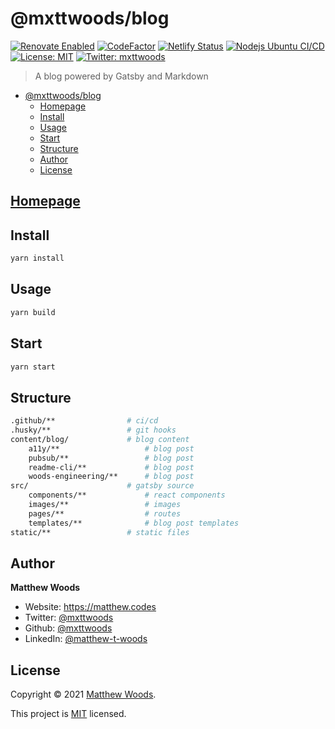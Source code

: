 <!-- @format -->

# @mxttwoods/blog

[![Renovate Enabled](https://img.shields.io/badge/renovate-enabled-brightgreen.svg)](https://renovatebot.com/)
[![CodeFactor](https://www.codefactor.io/repository/github/mxttwoods/blog/badge)](https://www.codefactor.io/repository/github/mxttwoods/blog)
[![Netlify Status](https://api.netlify.com/api/v1/badges/16a8cdbc-5655-4aeb-b6ed-ba6a41faca53/deploy-status)](https://app.netlify.com/sites/mxttwoods-blog/deploys)
[![Nodejs Ubuntu CI/CD](https://github.com/mxttwoods/blog/actions/workflows/ubuntu-latest.yml/badge.svg)](https://github.com/mxttwoods/blog/actions/workflows/ubuntu-latest.yml)
[![License: MIT](https://img.shields.io/badge/License-MIT-blue.svg)](LICENSE)
[![Twitter: mxttwoods](https://img.shields.io/twitter/follow/mxttwoods.svg?style=social)](https://twitter.com/mxttwoods)

> A blog powered by Gatsby and Markdown

- [@mxttwoods/blog](#mxttwoodsblog)
  - [Homepage](#homepage)
  - [Install](#install)
  - [Usage](#usage)
  - [Start](#start)
  - [Structure](#structure)
  - [Author](#author)
  - [License](#license)

## [Homepage](https://matthew.codes)

## Install

```bash
yarn install
```

## Usage

```bash
yarn build
```

## Start

```bash
yarn start
```

## Structure

```bash
.github/**                # ci/cd
.husky/**                 # git hooks
content/blog/             # blog content
    a11y/**                   # blog post
    pubsub/**                 # blog post
    readme-cli/**             # blog post
    woods-engineering/**      # blog post
src/                      # gatsby source
    components/**             # react components
    images/**                 # images
    pages/**                  # routes
    templates/**              # blog post templates
static/**                 # static files
```

## Author

**Matthew Woods**

- Website: <https://matthew.codes>
- Twitter: [@mxttwoods](https://twitter.com/mxttwoods)
- Github: [@mxttwoods](https://github.com/mxttwoods)
- LinkedIn: [@matthew-t-woods](https://linkedin.com/in/matthew-t-woods)

## License

Copyright © 2021 [Matthew Woods](https://github.com/mxttwoods).

This project is
[MIT](https://github.com/mxttwoods/matthewwoods/blob/master/LICENSE) licensed.
